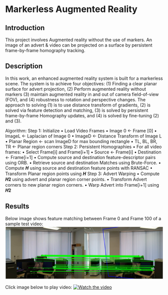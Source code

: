 # Markerless Augmented Reality

## Introduction
This project involves Augmented reality without the use of markers. An image of an advert & video can be projected on a surface by persistent frame-by-frame homography tracking.

## Description
In this work, an enhanced augmented reality system is built for a markerless scene. The system is to achieve four objectives: (1) Finding a clear planar surface for advert projection, (2) Perform augmented reality without markers (3) maintain augmented reality in and out of camera field-of-view (FOV), and (4) robustness to rotation and perspective changes. The approach to solving (1) is to use distance transform of gradients, (2) is solved via feature detection and matching, (3) is solved by persistent frame-by-frame Homography updates, and (4) is solved by fine-tuning (2) and (3).

Algorithm:
Step 1: Initialize
• Load Video Frames
• Image 0 ← Frame [0]
• ImageL ← Laplacian of Image 0
• ImageD ← Distance Transform of Image L
• Planar Region ← scan ImageD for max bounding rectangle
• TL, BL, BR, TR ← Planar region corners
Step 2: Persistent Homographies
• For all video frames:
• Select Frame[i] and Frame[i+1]
• Source ← Frame[i]
• Destination ← Frame[i+1]
• Compute source and destination feature-descriptor pairs using ORB.
• Retrieve source and destination Matches using Brute-Force.
• Compute 𝑯 using source and destination feature points with RANSAC
• Transform Planar region points using 𝑯
Step 3: Advert Warping
• Compute 𝑯𝟐 using advert and planar region corner points.
• Transform Advert corners to new planar region corners.
• Warp Advert into Frame[i+1] using 𝑯𝟐


## Results

Below image shows feature matching between Frame 0 and Frame 100 of a sample test video:
![](matching.png)

Click image below to play video:
[![Watch the video](https://img.youtube.com/vi/kaR0zuAqziA/hqdefault.jpg)](https://youtu.be/kaR0zuAqziA)

